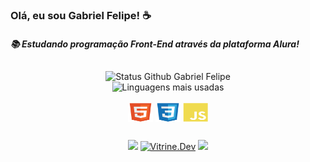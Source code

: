 ### Olá, eu sou Gabriel Felipe! :coffee:

##### 📚 Estudando programação Front-End através da plataforma Alura!

##

<div align="center">
<div>
<img width="450em"alt="Status Github Gabriel Felipe" src="https://github-readme-stats.vercel.app/api?username=gabrielfelipeee&show_icons=true&theme=radical"/>
</div>
<div>
<img width="380em" display="block" alt="Linguagens mais usadas" src="https://github-readme-stats.vercel.app/api/top-langs/?username=gabrielfelipeee&layout=compact&theme=radical"/>
</div>
</div>

<br>

 <div align="center">
  <img align="center" alt="Gabriel-HTML" height="30" width="40" src="https://raw.githubusercontent.com/devicons/devicon/master/icons/html5/html5-original.svg">
  <img align="center" alt="Gabriel-CSS" height="30" width="40" src="https://raw.githubusercontent.com/devicons/devicon/master/icons/css3/css3-original.svg">
  <img align="center" alt="Gabriel-Js" height="30" width="40" src="https://raw.githubusercontent.com/devicons/devicon/master/icons/javascript/javascript-plain.svg">
</div>

##

<div align="center">
   <a href="#" target="_blank"><img src="https://img.shields.io/badge/-LinkedIn-%230077B5?style=for-the-badge&logo=linkedin&logoColor=white" target="_blank"></a> 
  <a href="https://cursos.alura.com.br/vitrinedev/gabrielfelipeee" target="_blank"><img src="https://img.shields.io/badge/vitrine.dev-07283F?style=for-the-badge" alt="Vitrine.Dev"></a>
  <a href="#" target="_blank"><img src="https://img.shields.io/badge/-Instagram-%23E4405F?style=for-the-badge&logo=instagram&logoColor=white" target="_blank"></a>
</div>
